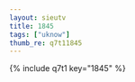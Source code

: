 ```yaml
--- 
layout: sieutv
title: 1845
tags: ["uknow"]
thumb_re: q7t11845
---
```

{% include q7t1 key="1845" %} 
